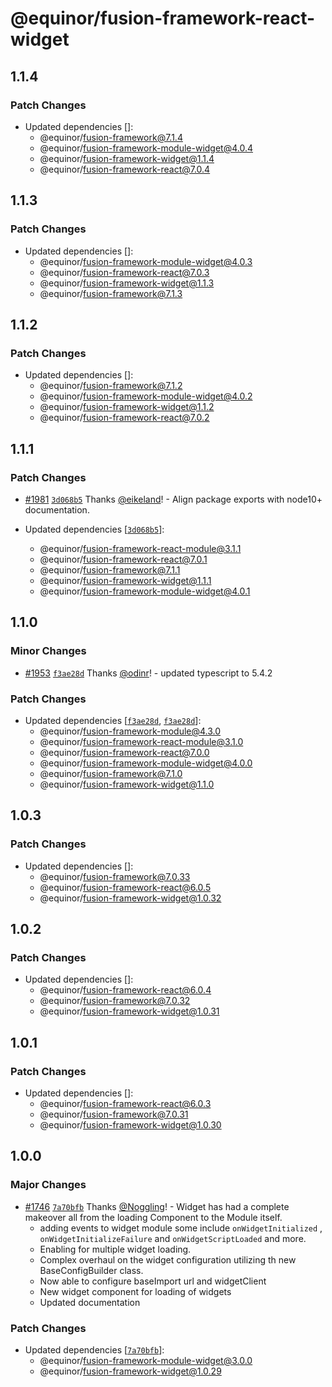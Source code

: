 # @equinor/fusion-framework-react-widget

## 1.1.4

### Patch Changes

- Updated dependencies []:
  - @equinor/fusion-framework@7.1.4
  - @equinor/fusion-framework-module-widget@4.0.4
  - @equinor/fusion-framework-widget@1.1.4
  - @equinor/fusion-framework-react@7.0.4

## 1.1.3

### Patch Changes

- Updated dependencies []:
  - @equinor/fusion-framework-module-widget@4.0.3
  - @equinor/fusion-framework-react@7.0.3
  - @equinor/fusion-framework-widget@1.1.3
  - @equinor/fusion-framework@7.1.3

## 1.1.2

### Patch Changes

- Updated dependencies []:
  - @equinor/fusion-framework@7.1.2
  - @equinor/fusion-framework-module-widget@4.0.2
  - @equinor/fusion-framework-widget@1.1.2
  - @equinor/fusion-framework-react@7.0.2

## 1.1.1

### Patch Changes

- [#1981](https://github.com/equinor/fusion-framework/pull/1981) [`3d068b5`](https://github.com/equinor/fusion-framework/commit/3d068b5a7b214b62fcae5546f08830ea90f872dc) Thanks [@eikeland](https://github.com/eikeland)! - Align package exports with node10+ documentation.

- Updated dependencies [[`3d068b5`](https://github.com/equinor/fusion-framework/commit/3d068b5a7b214b62fcae5546f08830ea90f872dc)]:
  - @equinor/fusion-framework-react-module@3.1.1
  - @equinor/fusion-framework-react@7.0.1
  - @equinor/fusion-framework@7.1.1
  - @equinor/fusion-framework-widget@1.1.1
  - @equinor/fusion-framework-module-widget@4.0.1

## 1.1.0

### Minor Changes

- [#1953](https://github.com/equinor/fusion-framework/pull/1953) [`f3ae28d`](https://github.com/equinor/fusion-framework/commit/f3ae28dc6d1d5043605e07e2cd2e83ae799cd904) Thanks [@odinr](https://github.com/odinr)! - updated typescript to 5.4.2

### Patch Changes

- Updated dependencies [[`f3ae28d`](https://github.com/equinor/fusion-framework/commit/f3ae28dc6d1d5043605e07e2cd2e83ae799cd904), [`f3ae28d`](https://github.com/equinor/fusion-framework/commit/f3ae28dc6d1d5043605e07e2cd2e83ae799cd904)]:
  - @equinor/fusion-framework-module@4.3.0
  - @equinor/fusion-framework-react-module@3.1.0
  - @equinor/fusion-framework-react@7.0.0
  - @equinor/fusion-framework-module-widget@4.0.0
  - @equinor/fusion-framework@7.1.0
  - @equinor/fusion-framework-widget@1.1.0

## 1.0.3

### Patch Changes

- Updated dependencies []:
  - @equinor/fusion-framework@7.0.33
  - @equinor/fusion-framework-react@6.0.5
  - @equinor/fusion-framework-widget@1.0.32

## 1.0.2

### Patch Changes

- Updated dependencies []:
  - @equinor/fusion-framework-react@6.0.4
  - @equinor/fusion-framework@7.0.32
  - @equinor/fusion-framework-widget@1.0.31

## 1.0.1

### Patch Changes

- Updated dependencies []:
  - @equinor/fusion-framework-react@6.0.3
  - @equinor/fusion-framework@7.0.31
  - @equinor/fusion-framework-widget@1.0.30

## 1.0.0

### Major Changes

- [#1746](https://github.com/equinor/fusion-framework/pull/1746) [`7a70bfb`](https://github.com/equinor/fusion-framework/commit/7a70bfb6674c5cf8624ce090e318239a41c8fb86) Thanks [@Noggling](https://github.com/Noggling)! - Widget has had a complete makeover all from the loading Component to the Module itself.
  - adding events to widget module some include `onWidgetInitialized` , `onWidgetInitializeFailure` and `onWidgetScriptLoaded` and more.
  - Enabling for multiple widget loading.
  - Complex overhaul on the widget configuration utilizing th new BaseConfigBuilder class.
  - Now able to configure baseImport url and widgetClient
  - New widget component for loading of widgets
  - Updated documentation

### Patch Changes

- Updated dependencies [[`7a70bfb`](https://github.com/equinor/fusion-framework/commit/7a70bfb6674c5cf8624ce090e318239a41c8fb86)]:
  - @equinor/fusion-framework-module-widget@3.0.0
  - @equinor/fusion-framework-widget@1.0.29
